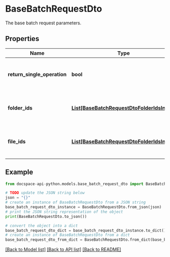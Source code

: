 # BaseBatchRequestDto
The base batch request parameters.

## Properties

Name | Type | Description | Notes
------------ | ------------- | ------------- | -------------
**return_single_operation** | **bool** | Specifies whether to return only the current operation | [optional] 
**folder_ids** | [**List[BaseBatchRequestDtoFolderIdsInner]**](BaseBatchRequestDtoFolderIdsInner.md) | The list of folder IDs of the base batch request. | [optional] 
**file_ids** | [**List[BaseBatchRequestDtoFolderIdsInner]**](BaseBatchRequestDtoFolderIdsInner.md) | The list of file IDs of the base batch request. | [optional] 

## Example

```python
from docspace-api-python.models.base_batch_request_dto import BaseBatchRequestDto

# TODO update the JSON string below
json = "{}"
# create an instance of BaseBatchRequestDto from a JSON string
base_batch_request_dto_instance = BaseBatchRequestDto.from_json(json)
# print the JSON string representation of the object
print(BaseBatchRequestDto.to_json())

# convert the object into a dict
base_batch_request_dto_dict = base_batch_request_dto_instance.to_dict()
# create an instance of BaseBatchRequestDto from a dict
base_batch_request_dto_from_dict = BaseBatchRequestDto.from_dict(base_batch_request_dto_dict)
```
[[Back to Model list]](../README.md#documentation-for-models) [[Back to API list]](../README.md#documentation-for-api-endpoints) [[Back to README]](../README.md)


